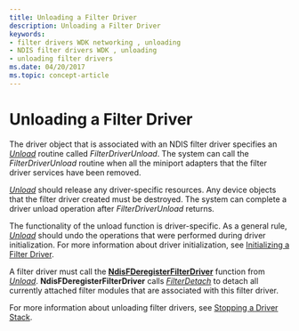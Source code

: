 ```yaml
---
title: Unloading a Filter Driver
description: Unloading a Filter Driver
keywords:
- filter drivers WDK networking , unloading
- NDIS filter drivers WDK , unloading
- unloading filter drivers
ms.date: 04/20/2017
ms.topic: concept-article
---
```


# Unloading a Filter Driver





The driver object that is associated with an NDIS filter driver specifies an [*Unload*](/windows-hardware/drivers/ddi/wdm/nc-wdm-driver_unload) routine called *FilterDriverUnload*. The system can call the *FilterDriverUnload* routine when all the miniport adapters that the filter driver services have been removed.

[*Unload*](/windows-hardware/drivers/ddi/wdm/nc-wdm-driver_unload) should release any driver-specific resources. Any device objects that the filter driver created must be destroyed. The system can complete a driver unload operation after *FilterDriverUnload* returns.

The functionality of the unload function is driver-specific. As a general rule, [*Unload*](/windows-hardware/drivers/ddi/wdm/nc-wdm-driver_unload) should undo the operations that were performed during driver initialization. For more information about driver initialization, see [Initializing a Filter Driver](initializing-a-filter-driver.md).

A filter driver must call the [**NdisFDeregisterFilterDriver**](/windows-hardware/drivers/ddi/ndis/nf-ndis-ndisfderegisterfilterdriver) function from [*Unload*](/windows-hardware/drivers/ddi/wdm/nc-wdm-driver_unload). **NdisFDeregisterFilterDriver** calls [*FilterDetach*](/windows-hardware/drivers/ddi/ndis/nc-ndis-filter_detach) to detach all currently attached filter modules that are associated with this filter driver.

For more information about unloading filter drivers, see [Stopping a Driver Stack](stopping-a-driver-stack.md).
